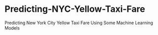# Predicting-NYC-Yellow-Taxi-Fare
Predicting New York City Yellow Taxi Fare Using Some Machine Learning Models

